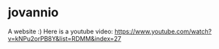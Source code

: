 # jovannio
A website :)
Here is a youtube video:
https://www.youtube.com/watch?v=kNPu2orPB8Y&list=RDMM&index=27
